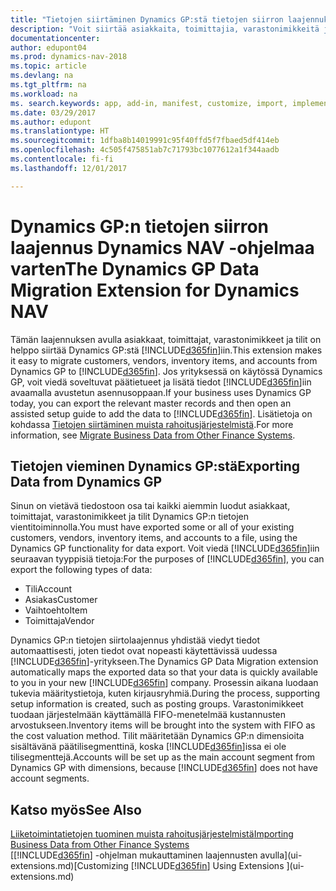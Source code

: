```yaml
---
title: "Tietojen siirtäminen Dynamics GP:stä tietojen siirron laajennuksella"
description: "Voit siirtää asiakkaita, toimittajia, varastonimikkeitä ja tilejä Dynamics GP:stä Dynamics NAV -ohjelmaan Dynamics GP:n tietojen siirron laajennuksella."
documentationcenter: 
author: edupont04
ms.prod: dynamics-nav-2018
ms.topic: article
ms.devlang: na
ms.tgt_pltfrm: na
ms.workload: na
ms. search.keywords: app, add-in, manifest, customize, import, implement
ms.date: 03/29/2017
ms.author: edupont
ms.translationtype: HT
ms.sourcegitcommit: 1dfba8b14019991c95f40ffd5f7fbaed5df414eb
ms.openlocfilehash: 4c505f475851ab7c71793bc1077612a1f344aadb
ms.contentlocale: fi-fi
ms.lasthandoff: 12/01/2017

---
```

# <a name="the-dynamics-gp-data-migration-extension-for-dynamics-nav"></a><span data-ttu-id="690a0-103">Dynamics GP:n tietojen siirron laajennus Dynamics NAV -ohjelmaa varten</span><span class="sxs-lookup"><span data-stu-id="690a0-103">The Dynamics GP Data Migration Extension for Dynamics NAV</span></span>
<span data-ttu-id="690a0-104">Tämän laajennuksen avulla asiakkaat, toimittajat, varastonimikkeet ja tilit on helppo siirtää Dynamics GP:stä [!INCLUDE[d365fin](includes/d365fin_md.md)]iin.</span><span class="sxs-lookup"><span data-stu-id="690a0-104">This extension makes it easy to migrate customers, vendors, inventory items, and accounts from Dynamics GP to [!INCLUDE[d365fin](includes/d365fin_md.md)].</span></span> <span data-ttu-id="690a0-105">Jos yrityksessä on käytössä Dynamics GP, voit viedä soveltuvat päätietueet ja lisätä tiedot [!INCLUDE[d365fin](includes/d365fin_md.md)]iin avaamalla avustetun asennusoppaan.</span><span class="sxs-lookup"><span data-stu-id="690a0-105">If your business uses Dynamics GP today, you can export the relevant master records and then open an assisted setup guide to add the data to [!INCLUDE[d365fin](includes/d365fin_md.md)].</span></span> <span data-ttu-id="690a0-106">Lisätietoja on kohdassa [Tietojen siirtäminen muista rahoitusjärjestelmistä](upload-data.md).</span><span class="sxs-lookup"><span data-stu-id="690a0-106">For more information, see [Migrate Business Data from Other Finance Systems](upload-data.md).</span></span>

## <a name="exporting-data-from-dynamics-gp"></a><span data-ttu-id="690a0-107">Tietojen vieminen Dynamics GP:stä</span><span class="sxs-lookup"><span data-stu-id="690a0-107">Exporting Data from Dynamics GP</span></span>
<span data-ttu-id="690a0-108">Sinun on vietävä tiedostoon osa tai kaikki aiemmin luodut asiakkaat, toimittajat, varastonimikkeet ja tilit Dynamics GP:n tietojen vientitoiminnolla.</span><span class="sxs-lookup"><span data-stu-id="690a0-108">You must have exported some or all of your existing customers, vendors, inventory items, and accounts to a file, using the Dynamics GP functionality for data export.</span></span> <span data-ttu-id="690a0-109">Voit viedä [!INCLUDE[d365fin](includes/d365fin_md.md)]iin seuraavan tyyppisiä tietoja:</span><span class="sxs-lookup"><span data-stu-id="690a0-109">For the purposes of [!INCLUDE[d365fin](includes/d365fin_md.md)], you can export the following types of data:</span></span>

* <span data-ttu-id="690a0-110">Tili</span><span class="sxs-lookup"><span data-stu-id="690a0-110">Account</span></span>  
* <span data-ttu-id="690a0-111">Asiakas</span><span class="sxs-lookup"><span data-stu-id="690a0-111">Customer</span></span>  
* <span data-ttu-id="690a0-112">Vaihtoehto</span><span class="sxs-lookup"><span data-stu-id="690a0-112">Item</span></span>  
* <span data-ttu-id="690a0-113">Toimittaja</span><span class="sxs-lookup"><span data-stu-id="690a0-113">Vendor</span></span>  

<span data-ttu-id="690a0-114">Dynamics GP:n tietojen siirtolaajennus yhdistää viedyt tiedot automaattisesti, joten tiedot ovat nopeasti käytettävissä uudessa [!INCLUDE[d365fin](includes/d365fin_md.md)]-yritykseen.</span><span class="sxs-lookup"><span data-stu-id="690a0-114">The Dynamics GP Data Migration extension automatically maps the exported data so that your data is quickly available to you in your new [!INCLUDE[d365fin](includes/d365fin_md.md)] company.</span></span> <span data-ttu-id="690a0-115">Prosessin aikana luodaan tukevia määritystietoja, kuten kirjausryhmiä.</span><span class="sxs-lookup"><span data-stu-id="690a0-115">During the process, supporting setup information is created, such as posting groups.</span></span> <span data-ttu-id="690a0-116">Varastonimikkeet tuodaan järjestelmään käyttämällä FIFO-menetelmää kustannusten arvostukseen.</span><span class="sxs-lookup"><span data-stu-id="690a0-116">Inventory items will be brought into the system with FIFO as the cost valuation method.</span></span> <span data-ttu-id="690a0-117">Tilit määritetään Dynamics GP:n dimensioita sisältävänä päätilisegmenttinä, koska [!INCLUDE[d365fin](includes/d365fin_long_md.md)]issa ei ole tilisegmenttejä.</span><span class="sxs-lookup"><span data-stu-id="690a0-117">Accounts will be set up as the main account segment from Dynamics GP with dimensions, because [!INCLUDE[d365fin](includes/d365fin_long_md.md)] does not have account segments.</span></span>

## <a name="see-also"></a><span data-ttu-id="690a0-118">Katso myös</span><span class="sxs-lookup"><span data-stu-id="690a0-118">See Also</span></span>
[<span data-ttu-id="690a0-119">Liiketoimintatietojen tuominen muista rahoitusjärjestelmistä</span><span class="sxs-lookup"><span data-stu-id="690a0-119">Importing Business Data from Other Finance Systems</span></span>](upload-data.md)  
<span data-ttu-id="690a0-120">[[!INCLUDE[d365fin](includes/d365fin_md.md)] -ohjelman mukauttaminen laajennusten avulla](ui-extensions.md)</span><span class="sxs-lookup"><span data-stu-id="690a0-120">[Customizing [!INCLUDE[d365fin](includes/d365fin_md.md)] Using Extensions ](ui-extensions.md)</span></span>  

